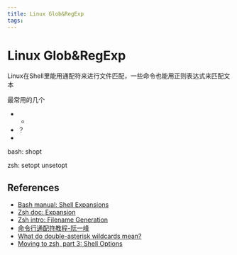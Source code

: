```yaml
---
title: Linux Glob&RegExp
tags:
---
```


# Linux Glob&RegExp

Linux在Shell里能用通配符来进行文件匹配，一些命令也能用正则表达式来匹配文本

最常用的几个

- *
- ？
- 









bash: shopt

zsh: setopt unsetopt

## References

- [Bash manual: Shell Expansions](https://www.gnu.org/software/bash/manual/html_node/Shell-Expansions.html#Shell-Expansions)
- [Zsh doc: Expansion](https://zsh.sourceforge.io/Doc/Release/Expansion.html)
- [Zsh intro: Filename Generation](https://zsh.sourceforge.io/Intro/intro_toc.html#SEC2)
- [命令行通配符教程-阮一峰](https://www.ruanyifeng.com/blog/2018/09/bash-wildcards.html)
- [What do double-asterisk wildcards mean?](https://stackoverflow.com/questions/28176590/what-do-double-asterisk-wildcards-mean)
- [Moving to zsh, part 3: Shell Options](https://scriptingosx.com/2019/06/moving-to-zsh-part-3-shell-options/)


